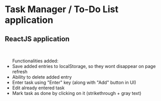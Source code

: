 <h1>Task Manager / To-Do List application</h1>
<h2>ReactJS application </h2>
<br />

<ul>Functionalities added:
  <li>Save added entries to localStorage, so they wont disappear on page refresh</li>
  <li>Ability to delete added entry</li>
  <li>Enter task using "Enter" key (along with "Add" button in UI)</li>
  <li>Edit already entered task</li>
  <li>Mark task as done by clicking on it (strikethrough + gray text)</li>
</ul>
